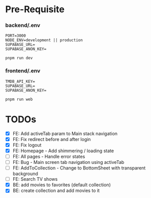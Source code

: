 # Pre-Requisite
### backend/.env
```
PORT=3000
NODE_ENV=development || production
SUPABASE_URL=
SUPABASE_ANON_KEY=
```
```
pnpm run dev
```

### frontend/.env
```
TMDB_API_KEY=
SUPABASE_URL=
SUPABASE_ANON_KEY=
```
```
pnpm run web
```

# TODOs
- [x] FE: Add activeTab param to Main stack navigation
- [x] FE: Fix redirect before and after login
- [x] FE: Fix logout
- [x] FE: Homepage - Add shimmering / loading state
- [ ] FE: All pages - Handle error states
- [ ] FE: Bug - Main screen tab navigation using activeTab
- [ ] FE: AddToCollection - Change to BottomSheet with transparent background
- [ ] FE: Search TV shows
- [x] BE: add movies to favorites (default collection)
- [x] BE: create collection and add movies to it